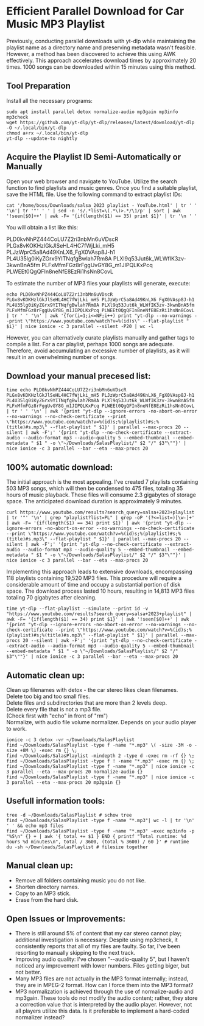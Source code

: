 # Efficient Parallel Download for Car Music MP3 Playlist

Previously, conducting parallel downloads with yt-dlp while maintaining the playlist name as a directory name and preserving metadata wasn't feasible. However, a method has been discovered to achieve this using AWK effectively. This approach accelerates download times by approximately 20 times. 1000 songs can be downloaded within 15 minutes using this method.

## Tool Preparation
Install all the necessary programs:
```
sudo apt install parallel detox normalize-audio mp3gain mp3info mp3check
wget https://github.com/yt-dlp/yt-dlp/releases/latest/download/yt-dlp -O ~/.local/bin/yt-dlp
chmod a+rx ~/.local/bin/yt-dlp 
yt-dlp --update-to nightly
```
## Acquire the Playlist ID Semi-Automatically or Manually
Open your web browser and navigate to YouTube.
Utilize the search function to find playlists and music genres.
Once you find a suitable playlist, save the HTML file.
Use the following command to extract playlist IDs:
```
cat '/home/boss/Downloads/salsa 2023 playlist - YouTube.html' | tr ' ' '\n'| tr '"' ' ' | sed -n 's/.*list=\(.*\)>.*/\1/p' | sort | awk '!seen[$0]++' | awk -F= '{if(length($1) == 35) print $1}' | tr '\n ' '
```
You will obtain a list like this:

PLD0kvNhPZ444CoLU7Z2ri3nbMn6uVDscR PLGx8vKOKHzlGkJlSeHL4HC7fWjLki_mH5 PLJzWprC5a8Ad49KnLX6_FgX0VAsp8J-h1 PL4U35lg0iKyZGrx9YITNqfgBwlah7Rm8A PLXl9q53Jut6k_WLWfIK3zv-3kwnBnA5fm PLFxMfmFGz8rFggUvGY8G_m1JIPQLKxPcq PLWEEt0QgQFIn8neNfE8EzRi1hsNn8CovL

To estimate the number of MP3 files your playlists will generate, execute:
```
echo PLD0kvNhPZ444CoLU7Z2ri3nbMn6uVDscR PLGx8vKOKHzlGkJlSeHL4HC7fWjLki_mH5 PLJzWprC5a8Ad49KnLX6_FgX0VAsp8J-h1 PL4U35lg0iKyZGrx9YITNqfgBwlah7Rm8A PLXl9q53Jut6k_WLWfIK3zv-3kwnBnA5fm PLFxMfmFGz8rFggUvGY8G_m1JIPQLKxPcq PLWEEt0QgQFIn8neNfE8EzRi1hsNn8CovL | tr ' ' '\n' | awk '{for(i=1;i<=NF;i++) print "yt-dlp --no-warnings --print \"https://www.youtube.com/watch?v=%(id)s\" --flat-playlist " $i}' | nice ionice -c 3 parallel --silent -P20 | wc -l
```
However, you can alternatively curate playlists manually and gather tags to compile a list. For a car playlist, perhaps 1000 songs are adequate. Therefore, avoid accumulating an excessive number of playlists, as it will result in an overwhelming number of songs.

## Download your manual precesed list:
```
time echo PLD0kvNhPZ444CoLU7Z2ri3nbMn6uVDscR PLGx8vKOKHzlGkJlSeHL4HC7fWjLki_mH5 PLJzWprC5a8Ad49KnLX6_FgX0VAsp8J-h1 PL4U35lg0iKyZGrx9YITNqfgBwlah7Rm8A PLXl9q53Jut6k_WLWfIK3zv-3kwnBnA5fm PLFxMfmFGz8rFggUvGY8G_m1JIPQLKxPcq PLWEEt0QgQFIn8neNfE8EzRi1hsNn8CovL | tr ' ' '\n' | awk '{print "yt-dlp --ignore-errors -no-abort-on-error --no-warnings --no-check-certificate --print \"https://www.youtube.com/watch?v=%(id)s;%(playlist)#s;%(title)#s.mp3\" --flat-playlist " $1}' | parallel --max-procs 20 --silent | awk -F';' '{print "yt-dlp --no-check-certificate --extract-audio --audio-format mp3 --audio-quality 5 --embed-thumbnail --embed-metadata " $1 " -o \"~/Downloads/SalasPlaylist/" $2 "/" $3"\""}' | nice ionice -c 3 parallel --bar --eta --max-procs 20
```
## 100% automatic download:

The initial approach is the most appealing. I've created 7 playlists containing 503 MP3 songs, which will then be condensed to 475 files, totaling 35 hours of music playback. These files will consume 2.3 gigabytes of storage space. The anticipated download duration is approximately 9 minutes.
```
curl https://www.youtube.com/results?search_query=salsa+2023+playlist | tr '"' '\n' | grep "playlist?list=PL" | grep -oP '(?<=list=)[\w-]+' | awk -F= '{if(length($1) == 34) print $1}' | awk '{print "yt-dlp --ignore-errors -no-abort-on-error --no-warnings --no-check-certificate --print \"https://www.youtube.com/watch?v=%(id)s;%(playlist)#s;%(title)#s.mp3\" --flat-playlist " $1}' | parallel --max-procs 20 --silent | awk -F';' '{print "yt-dlp --no-check-certificate --extract-audio --audio-format mp3 --audio-quality 5 --embed-thumbnail --embed-metadata " $1 " -o \"~/Downloads/SalasPlaylist/" $2 "/" $3"\""}' | nice ionice -c 3 parallel --bar --eta --max-procs 20
```
Implementing this approach leads to extensive downloads, encompassing 118 playlists containing 19,520 MP3 files. This procedure will require a considerable amount of time and occupy a substantial portion of disk space. The download process lasted 10 hours, resulting in 14,813 MP3 files totaling 70 gigabytes after cleaning.
```
time yt-dlp --flat-playlist --simulate --print id -v "https://www.youtube.com/results?search_query=salsa+2023+playlist" | awk -F= '{if(length($1) == 34) print $1}' | awk '!seen[$0]++' | awk '{print "yt-dlp --ignore-errors -no-abort-on-error --no-warnings --no-check-certificate --print \"https://www.youtube.com/watch?v=%(id)s;%(playlist)#s;%(title)#s.mp3\" --flat-playlist " $1}' | parallel --max-procs 20 --silent | awk -F';' '{print "yt-dlp --no-check-certificate --extract-audio --audio-format mp3 --audio-quality 5 --embed-thumbnail --embed-metadata " $1 " -o \"~/Downloads/SalasPlaylist/" $2 "/" $3"\""}' | nice ionice -c 3 parallel --bar --eta --max-procs 20
```
## Automatic clean up:
Clean up filenames with detox - the car stereo likes clean filenames. <br>
Delete too big and too small files. <br>
Delete files and subdirectories that are more than 2 levels deep. <br>
Delete every file that is not a mp3 file. <br>
(Check first with "echo" in front of "rm") <br>
Normalize, with audio file volume normalizer. Depends on your audio player to work. <br>
```
ionice -c 3 detox -vr ~/Downloads/SalasPlaylist
find ~/Downloads/SalasPlaylist -type f -name "*.mp3" \( -size -3M -o -size +8M \) -exec rm {} \; 
find ~/Downloads/SalasPlaylist -mindepth 2 -type d -exec rm -rf {} \;
find ~/Downloads/SalasPlaylist -type f ! -name "*.mp3" -exec rm {} \;
find ~/Downloads/SalasPlaylist -type f -name "*.mp3" | nice ionice -c 3 parallel --eta --max-procs 20 normalize-audio {}
find ~/Downloads/SalasPlaylist -type f -name "*.mp3" | nice ionice -c 3 parallel --eta --max-procs 20 mp3gain {}
```
## Usefull information tools:
```
tree -d ~/Downloads/SalasPlaylist # schow tree
find ~/Downloads/SalasPlaylist -type f -name "*.mp3"| wc -l | tr '\n' ' ' && echo mp3 files
find ~/Downloads/SalasPlaylist -type f -name "*.mp3" -exec mp3info -p "%S\n" {} + | awk '{ total += $1 } END { printf "Total runtime: %d hours %d minutes\n", total / 3600, (total % 3600) / 60 }' # runtime
du -sh ~/Downloads/SalasPlaylist # filesize together
```
## Manual clean up: 
- Remove all folders containing music you do not like.
- Shorten directory names.
- Copy to an MP3 stick.
- Erase from the hard disk.
 
## Open Issues or Improvements:
- There is still around 5% of content that my car stereo cannot play; additional investigation is necessary. Despite using mp3check, it consistently reports that all of my files are faulty. So far, I've been resorting to manually skipping to the next track.
- Improving audio quality: I've chosen "--audio-quality 5", but I haven't noticed any improvement with lower numbers. Files getting biger, but not better.
- Many MP3 files are not actually in the MP3 format internally; instead, they are in MPEG-2 format. How can I force them into the MP3 format?
- MP3 normalization is achieved through the use of normalize-audio and mp3gain. These tools do not modify the audio content; rather, they store a correction value that is interpreted by the audio player. However, not all players utilize this data. Is it preferable to implement a hard-coded normalizer instead?
